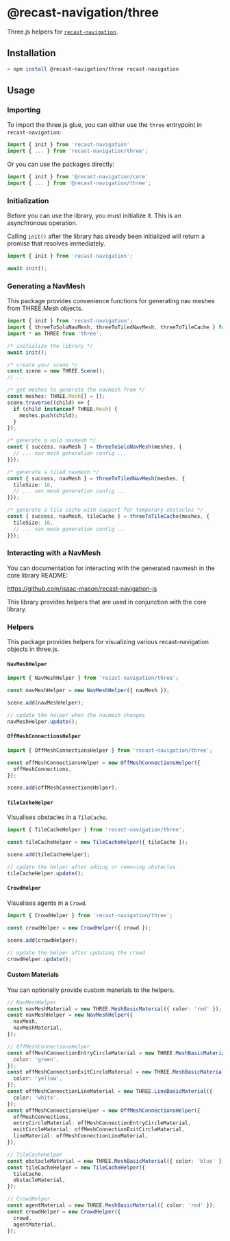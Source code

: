 # @recast-navigation/three

Three.js helpers for [`recast-navigation`](https://github.com/isaac-mason/recast-navigation-js/tree/main/packages/recast-navigation).

## Installation

```bash
> npm install @recast-navigation/three recast-navigation
```

## Usage

### Importing

To import the three.js glue, you can either use the `three` entrypoint in `recast-navigation`:

```ts
import { init } from 'recast-navigation'
import { ... } from 'recast-navigation/three';
```

Or you can use the packages directly:

```ts
import { init } from '@recast-navigation/core'
import { ... } from '@recast-navigation/three';
```

### Initialization

Before you can use the library, you must initialize it. This is an asynchronous operation.

Calling `init()` after the library has already been initialized will return a promise that resolves immediately.

```ts
import { init } from 'recast-navigation';

await init();
```

### Generating a NavMesh

This package provides convenience functions for generating nav meshes from THREE.Mesh objects.

```ts
import { init } from 'recast-navigation';
import { threeToSoloNavMesh, threeToTiledNavMesh, threeToTileCache } from 'recast-navigation/three';
import * as THREE from 'three';

/* initialize the library */
await init();

/* create your scene */
const scene = new THREE.Scene();
// ...

/* get meshes to generate the navmesh from */
const meshes: THREE.Mesh[] = [];
scene.traverse((child) => {
  if (child instanceof THREE.Mesh) {
    meshes.push(child);
  }
});

/* generate a solo navmesh */
const { success, navMesh } = threeToSoloNavMesh(meshes, {
  // ... nav mesh generation config ...
}});

/* generate a tiled navmesh */
const { success, navMesh } = threeToTiledNavMesh(meshes, {
  tileSize: 16,
  // ... nav mesh generation config ...
}});

/* generate a tile cache with support for temporary obstacles */
const { success, navMesh, tileCache } = threeToTileCache(meshes, {
  tileSize: 16,
  // ... nav mesh generation config ...
}});
```

### Interacting with a NavMesh

You can documentation for interacting with the generated navmesh in the core library README:

https://github.com/isaac-mason/recast-navigation-js

This library provides helpers that are used in conjunction with the core library.



### Helpers

This package provides helpers for visualizing various recast-navigation objects in three.js.

#### `NavMeshHelper`

```ts
import { NavMeshHelper } from 'recast-navigation/three';

const navMeshHelper = new NavMeshHelper({ navMesh });

scene.add(navMeshHelper);

// update the helper when the navmesh changes
navMeshHelper.update();
```

#### `OffMeshConnectionsHelper`

```ts
import { OffMeshConnectionsHelper } from 'recast-navigation/three';

const offMeshConnectionsHelper = new OffMeshConnectionsHelper({
  offMeshConnections,
});

scene.add(offMeshConnectionsHelper);
```

#### `TileCacheHelper`

Visualises obstacles in a `TileCache`.

```ts
import { TileCacheHelper } from 'recast-navigation/three';

const tileCacheHelper = new TileCacheHelper({ tileCache });

scene.add(tileCacheHelper);

// update the helper after adding or removing obstacles
tileCacheHelper.update();
```

#### `CrowdHelper`

Visualises agents in a `Crowd`.

```ts
import { CrowdHelper } from 'recast-navigation/three';

const crowdHelper = new CrowdHelper({ crowd });

scene.add(crowdHelper);

// update the helper after updating the crowd
crowdHelper.update();
```

#### Custom Materials

You can optionally provide custom materials to the helpers.

```ts
// NavMeshHelper
const navMeshMaterial = new THREE.MeshBasicMaterial({ color: 'red' });
const navMeshHelper = new NavMeshHelper({
  navMesh,
  navMeshMaterial,
});

// OffMeshConnectionsHelper
const offMeshConnectionEntryCircleMaterial = new THREE.MeshBasicMaterial({
  color: 'green',
});
const offMeshConnectionExitCircleMaterial = new THREE.MeshBasicMaterial({
  color: 'yellow',
});
const offMeshConnectionLineMaterial = new THREE.LineBasicMaterial({
  color: 'white',
});
const offMeshConnectionsHelper = new OffMeshConnectionsHelper({
  offMeshConnections,
  entryCircleMaterial: offMeshConnectionEntryCircleMaterial,
  exitCircleMaterial: offMeshConnectionExitCircleMaterial,
  lineMaterial: offMeshConnectionLineMaterial,
});

// TileCacheHelper
const obstacleMaterial = new THREE.MeshBasicMaterial({ color: 'blue' });
const tileCacheHelper = new TileCacheHelper({
  tileCache,
  obstacleMaterial,
});

// CrowdHelper
const agentMaterial = new THREE.MeshBasicMaterial({ color: 'red' });
const crowdHelper = new CrowdHelper({
  crowd,
  agentMaterial,
});
```
